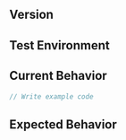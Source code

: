 <!--
Thank you for your contribution.

When writing an issue, please, use the template below.
It's mandatory to use the template for submitting the new issue.
We don't reply to the issue not following the template.
-->

<!-- BUG ISSUE TEMPLATE -->
## Version
<!-- Write the version of the toast-ui.vue-calendar you are currently using. -->

## Test Environment
<!-- Write the browser type, OS and so on -->

## Current Behavior
<!-- Write steps to reproduce the current behaviour in detail.
You can add sample code, 'CodePen' or 'jsfiddle' links. -->

```js
// Write example code
```

## Expected Behavior
<!-- Write a description for future action. -->
